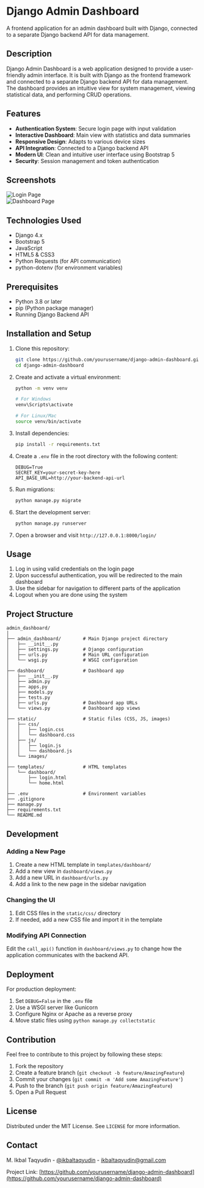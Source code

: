 # Django Admin Dashboard

A frontend application for an admin dashboard built with Django, connected to a separate Django backend API for data management.

## Description

Django Admin Dashboard is a web application designed to provide a user-friendly admin interface. It is built with Django as the frontend framework and connected to a separate Django backend API for data management. The dashboard provides an intuitive view for system management, viewing statistical data, and performing CRUD operations.

## Features

- **Authentication System**: Secure login page with input validation
- **Interactive Dashboard**: Main view with statistics and data summaries
- **Responsive Design**: Adapts to various device sizes
- **API Integration**: Connected to a Django backend API
- **Modern UI**: Clean and intuitive user interface using Bootstrap 5
- **Security**: Session management and token authentication

## Screenshots

![Login Page](static/images/login-screenshot.png)  
![Dashboard Page](static/images/dashboard-screenshot.png)  

## Technologies Used

- Django 4.x
- Bootstrap 5
- JavaScript
- HTML5 & CSS3
- Python Requests (for API communication)
- python-dotenv (for environment variables)

## Prerequisites

- Python 3.8 or later
- pip (Python package manager)
- Running Django Backend API

## Installation and Setup

1. Clone this repository:
   ```bash
   git clone https://github.com/yourusername/django-admin-dashboard.git
   cd django-admin-dashboard
   ```

2. Create and activate a virtual environment:
   ```bash
   python -m venv venv
   
   # For Windows
   venv\Scripts\activate
   
   # For Linux/Mac
   source venv/bin/activate
   ```

3. Install dependencies:
   ```bash
   pip install -r requirements.txt
   ```

4. Create a `.env` file in the root directory with the following content:
   ```
   DEBUG=True
   SECRET_KEY=your-secret-key-here
   API_BASE_URL=http://your-backend-api-url
   ```

5. Run migrations:
   ```bash
   python manage.py migrate
   ```

6. Start the development server:
   ```bash
   python manage.py runserver
   ```

7. Open a browser and visit `http://127.0.0.1:8000/login/`

## Usage

1. Log in using valid credentials on the login page
2. Upon successful authentication, you will be redirected to the main dashboard
3. Use the sidebar for navigation to different parts of the application
4. Logout when you are done using the system

## Project Structure

```
admin_dashboard/
│
├── admin_dashboard/        # Main Django project directory
│   ├── __init__.py
│   ├── settings.py         # Django configuration
│   ├── urls.py             # Main URL configuration
│   └── wsgi.py             # WSGI configuration
│
├── dashboard/              # Dashboard app
│   ├── __init__.py
│   ├── admin.py
│   ├── apps.py
│   ├── models.py
│   ├── tests.py
│   ├── urls.py             # Dashboard app URLs
│   └── views.py            # Dashboard app views
│
├── static/                 # Static files (CSS, JS, images)
│   ├── css/
│   │   ├── login.css
│   │   └── dashboard.css
│   ├── js/
│   │   ├── login.js
│   │   └── dashboard.js
│   └── images/
│
├── templates/              # HTML templates
│   └── dashboard/
│       ├── login.html
│       └── home.html
│
├── .env                    # Environment variables
├── .gitignore
├── manage.py
├── requirements.txt
└── README.md
```

## Development

### Adding a New Page

1. Create a new HTML template in `templates/dashboard/`
2. Add a new view in `dashboard/views.py`
3. Add a new URL in `dashboard/urls.py`
4. Add a link to the new page in the sidebar navigation

### Changing the UI

1. Edit CSS files in the `static/css/` directory
2. If needed, add a new CSS file and import it in the template

### Modifying API Connection

Edit the `call_api()` function in `dashboard/views.py` to change how the application communicates with the backend API.

## Deployment

For production deployment:

1. Set `DEBUG=False` in the `.env` file
2. Use a WSGI server like Gunicorn
3. Configure Nginx or Apache as a reverse proxy
4. Move static files using `python manage.py collectstatic`

## Contribution

Feel free to contribute to this project by following these steps:

1. Fork the repository
2. Create a feature branch (`git checkout -b feature/AmazingFeature`)
3. Commit your changes (`git commit -m 'Add some AmazingFeature'`)
4. Push to the branch (`git push origin feature/AmazingFeature`)
5. Open a Pull Request

## License

Distributed under the MIT License. See `LICENSE` for more information.

## Contact

M. Ikbal Taqyudin - [@ikbaltaqyudin](https://twitter.com/twitter_handle) - ikbaltaqyudin@gmail.com

Project Link: [https://github.com/yourusername/django-admin-dashboard](https://github.com/yourusername/django-admin-dashboard)